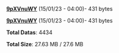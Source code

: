 [**9pXVnuWY**](/data/9pXVnuWY.txt) (15/01/23 - 04:00)- 431 bytes

[**9pXVnuWY**](/data/9pXVnuWY.txt) (15/01/23 - 04:00)- 431 bytes

**Total Datas**: 4434

**Total Size**: 27.63 MB / 27.6 MB
